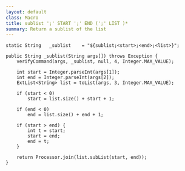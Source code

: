 ```yaml
---
layout: default
class: Macro
title: sublist ';' START ';' END (';' LIST )*
summary: Return a sublist of the list
---
```


	static String	_sublist	= "${sublist;<start>;<end>;<list>}";

	public String _sublist(String args[]) throws Exception {
		verifyCommand(args, _sublist, null, 4, Integer.MAX_VALUE);

		int start = Integer.parseInt(args[1]);
		int end = Integer.parseInt(args[2]);
		ExtList<String> list = toList(args, 3, Integer.MAX_VALUE);

		if (start < 0)
			start = list.size() + start + 1;

		if (end < 0)
			end = list.size() + end + 1;

		if (start > end) {
			int t = start;
			start = end;
			end = t;
		}

		return Processor.join(list.subList(start, end));
	}

